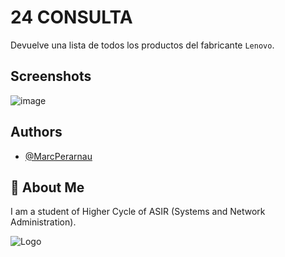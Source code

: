 # 24 CONSULTA

Devuelve una lista de todos los productos del fabricante ```Lenovo```.

## Screenshots

![image](https://github.com/MarcPerarnau/MYSQL/assets/151735878/3682b2b4-5c72-4fe2-80bd-a44c82aea19b)


## Authors

- [@MarcPerarnau](https://github.com/MarcPerarnau)


## 🚀 About Me
I am a student of Higher Cycle of ASIR (Systems and Network Administration).


![Logo](https://github.com/MarcPerarnau/MV/assets/151735878/dbd36d50-971f-4147-8b66-0c489954895e)


